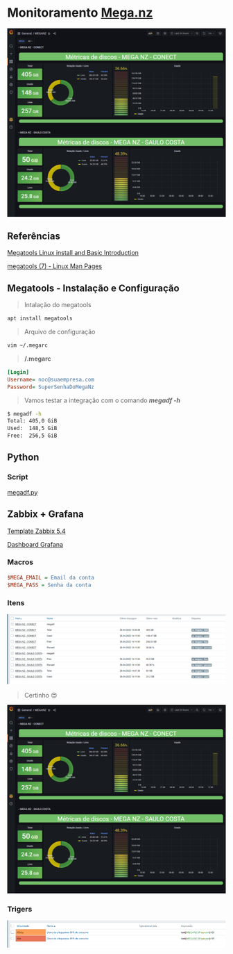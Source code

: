 # Monitoramento [Mega.nz](https://mega.nz/)

<center>
    <img src="./img/banner.png">
</center>

## Referências

[Megatools Linux install and Basic Introduction](https://linuxconfig.org/megatools-linux-install-and-basic-introduction)

[megatools (7) - Linux Man Pages](https://www.systutorials.com/docs/linux/man/7-megatools/)

## Megatools - Instalação e Configuração

> Intalação do megatools

```sh
apt install megatools
```

> Arquivo de configuração

```sh
vim ~/.megarc
```

> **/.megarc**

```ini
[Login]
Username= noc@suaempresa.com
Password= SuperSenhaDoMegaNz
```

> Vamos testar a integração com o comando ***megadf -h***

```sh
$ megadf -h
Total: 405,0 GiB
Used:  148,5 GiB
Free:  256,5 GiB
```

## Python

### Script

[megadf.py](https://t.me/saulotarsobc)

## Zabbix + Grafana

[Template Zabbix 5.4](zbx_export_templates.xml)

[Dashboard Grafana](dashboard.json)

### Macros

```ini
$MEGA_EMAIL = Email da conta
$MEGA_PASS = Senha da conta
```

### Itens

![-](img/itens.png)

> Certinho 😍

![-](img/banner.png)

### Trigers

![-](img/trigers.png)

